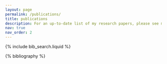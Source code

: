 ```yaml
---
layout: page
permalink: /publications/
title: publications
description: For an up-to-date list of my research papers, please see my Google Scholar profile. * denotes equal contribution.
nav: true
nav_order: 2
---
```


<!-- _pages/publications.md -->

<!-- Bibsearch Feature -->

{% include bib_search.liquid %}

<div class="publications">

{% bibliography %}

</div>
